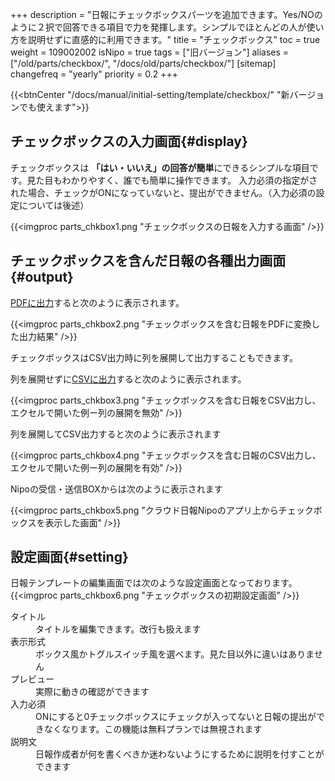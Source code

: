 +++
description = "日報にチェックボックスパーツを追加できます。Yes/NOのように２択で回答できる項目で力を発揮します。シンプルでほとんどの人が使い方を説明せずに直感的に利用できます。"
title = "チェックボックス"
toc = true
weight = 109002002
isNipo = true
tags = ["旧バージョン"]
aliases = ["/old/parts/checkbox/", "/docs/old/parts/checkbox/"]
[sitemap]
  changefreq = "yearly"
  priority = 0.2
+++

{{<btnCenter "/docs/manual/initial-setting/template/checkbox/" "新バージョンでも使えます">}}

## チェックボックスの入力画面{#display}

チェックボックスは **「はい・いいえ」の回答が簡単**にできるシンプルな項目です。見た目もわかりやすく、誰でも簡単に操作できます。
入力必須の指定がされた場合、チェックがONになっていないと、提出ができません。（入力必須の設定については後述）

{{<imgproc parts_chkbox1.png "チェックボックスの日報を入力する画面" />}}


## チェックボックスを含んだ日報の各種出力画面{#output}

[PDFに出力](/legacy/manual/pdf/)すると次のように表示されます。

{{<imgproc parts_chkbox2.png "チェックボックスを含む日報をPDFに変換した出力結果" />}}

チェックボックスはCSV出力時に列を展開して出力することもできます。

列を展開せずに[CSVに出力](/tips/analytics/)すると次のように表示されます。

{{<imgproc parts_chkbox3.png "チェックボックスを含む日報をCSV出力し、エクセルで開いた例ー列の展開を無効" />}}

列を展開してCSV出力すると次のように表示されます

{{<imgproc parts_chkbox4.png "チェックボックスを含む日報のCSV出力し、エクセルで開いた例ー列の展開を有効" />}}

Nipoの受信・送信BOXからは次のように表示されます

{{<imgproc parts_chkbox5.png "クラウド日報Nipoのアプリ上からチェックボックスを表示した画面" />}}

## 設定画面{#setting}

日報テンプレートの編集画面では次のような設定画面となっております。
{{<imgproc parts_chkbox6.png "チェックボックスの初期設定画面" />}}


<dl class="basic">
  <dt>タイトル</dt>
  <dd>タイトルを編集できます。改行も扱えます</dd>
  <dt>表示形式</dt>
  <dd>ボックス風かトグルスイッチ風を選べます。見た目以外に違いはありません</dd>
  <dt>プレビュー</dt>
  <dd>実際に動きの確認ができます</dd>
  <dt>入力必須</dt>
  <dd>ONにすると0チェックボックスにチェックが入ってないと日報の提出ができなくなります。この機能は無料プランでは無視されます</dd>
  <dt>説明文</dt>
  <dd>日報作成者が何を書くべきか迷わないようにするために説明を付すことができます</dd>
</dl>
